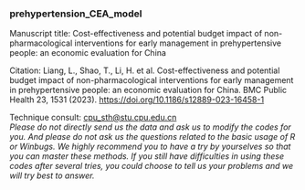### prehypertension_CEA_model

Manuscript title: Cost-effectiveness and potential budget impact of non-pharmacological interventions for early management in prehypertensive people: an economic evaluation for China

Citation: Liang, L., Shao, T., Li, H. et al. Cost-effectiveness and potential budget impact of non-pharmacological interventions for early management in prehypertensive people: an economic evaluation for China. BMC Public Health 23, 1531 (2023). https://doi.org/10.1186/s12889-023-16458-1

Technique consult: cpu_sth@stu.cpu.edu.cn <br>
*Please do not directly send us the data and ask us to modify the codes for you. And please do not ask us the questions related to the basic usage of R or Winbugs. We highly recommend you to have a try by yourselves so that you can master these methods. If you still have difficulties in using these codes after several tries, you could choose to tell us your problems and we will try best to answer.*
